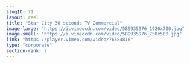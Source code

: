 ```yaml
---
slugID: 71 
layout: reel
title: "Star City 30 seconds TV Commercial"
image-large: "https://i.vimeocdn.com/video/589935976_1920x700.jpg"
image-small: "https://i.vimeocdn.com/video/589935976_750x500.jpg"
link: "https://player.vimeo.com/video/76584816"
type: "corporate"
section-rank: 2
---
```

